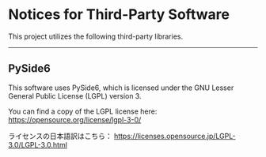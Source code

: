 # Notices for Third-Party Software

This project utilizes the following third-party libraries.

---

## PySide6

This software uses PySide6, which is licensed under the
GNU Lesser General Public License (LGPL) version 3.

You can find a copy of the LGPL license here:
https://opensource.org/license/lgpl-3-0/

ライセンスの日本語訳はこちら：
https://licenses.opensource.jp/LGPL-3.0/LGPL-3.0.html